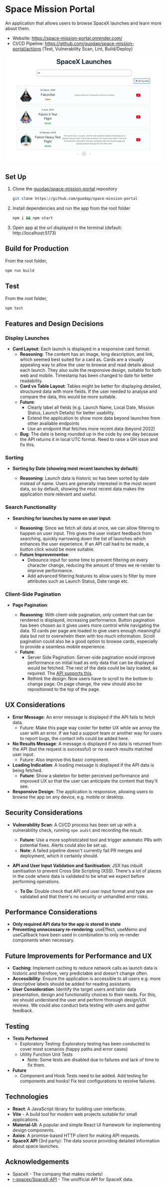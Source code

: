 # Space Mission Portal

An application that allows users to browse SpaceX launches and learn more about them.

- Website: https://space-mission-portal.onrender.com/
- CI/CD Pipeline: https://github.com/guodap/space-mission-portal/actions (Test, Vulnerability Scan, Lint, Build/Deploy)

![SpaceX Launch](./docs/screenshots/app_screenshot.png)

## Set Up

1. Clone the [guodap/space-mission-portal](https://github.com/guodap/space-mission-portal) repository

   ```sh
   git clone https://github.com/guodap/space-mission-portal
   ```

2. Install dependencies and run the app from the root folder

   ```sh
   npm i && npm start
   ```

3. Open app at the url displayed in the terminal (default: http://localhost:5173)

## Build for Production

From the root folder,

```sh
npm run build
```

## Test

From the root folder,

```sh
npm test
```

## Features and Design Decisions

### Display Launches

- **Card Layout**: Each launch is displayed in a responsive card format.
  - **Reasoning**: The content has an image, long description, and link, which seemed best suited for a card as. Cards are a visually appealing way to allow the user to browse and read details about each launch. They also suite the responsive design, suitable for both web and mobile. Timestamp has been changed to date for better readability.
  - **Card vs Table Layout**: Tables might be better for displaying detailed, structured data with more fields. If the user needed to analyse and compare the data, this would be more suitable.
  - **Future**:
    - Clearly label all fields (e.g. Launch Name, Local Date, Mission Status, Launch Details) for better usability.
    - Extend the application to show more data beyond launches from other available endpoints
    - Use an endpoint that fetches more recent data (beyond 2022)
  - **Bug**: The date is being rounded up in the code by one day because the API returns it in local UTC format. Need to raise a GH issue and fix this.

### Sorting

- **Sorting by Date (showing most recent launches by default)**:

  - **Reasoning**: Launch data is historic so has been sorted by date instead of name. Users are generally interested in the most recent data, so by default, showing the most recent data makes the application more relevant and useful.

### Search Functionality

- **Searching for launches by name on user input**:

  - **Reasoning**: Since we fetch all data at once, we can allow filtering to happen on user input. This gives the user instant feedback from searching, quickly narrowing down the list of launches which enhances the user experience. If an API call had to be made, a button click would be more suitable.
  - **Future Improvementse**:
    - Debounce input for some time to prevent filtering on every character change, reducing the amount of times we re-render to improve performance.
    - Add advanced filtering features to allow users to filter by more attributes such as Launch Status, Date range etc.

### Client-Side Pagination

- **Page Pagination**:

  - **Reasoning**: With client-side pagination, only content that can be rendered is displayed, increasing performance. Button pagination has been chosen as it gives users more control while navigating the data. 10 cards per page are loaded to give users enough meaningful data but not to overwhelm them with too much information. Scroll pagination could also be a good option to browse cards, especially to provide a seamless mobile experience.
  - **Future**:
    - Server Side Pagination: Server-side pagination would improve performance on initial load as only data that can be displayed would be fetched. The rest of the data could be lazy loaded, as required. The [API supports this](https://github.com/r-spacex/SpaceX-API/tree/master/docs#rspacex-api-docs).
    - Rethink the design: Now users have to scroll to the bottom to change page. On page change, the view should also be repositioned to the top of the page.

## UX Considerations

- **Error Message**: An error message is displayed if the API fails to fetch data.
  - Future: Make this page way cooler for better UX while we annoy the user with an error. If we had a support team or another way for users to report bugs, the contact info could be added here.
- **No Results Message**: A message is displayed if no data is returned from the API (but the request is successful) or no search results matched user input.
  - Future: Also improve this basic component.
- **Loading Indication**: A loading message is displayed if the API data is being fetched.
  - **Future**: Show a skeleton for better perceived performance and improved UX so that the user can anticipate the content that they'll see.
- **Responsive Design**: The application is responsive, allowing users to browse the app on any device, e.g. mobile or desktop.

## Security Considerations

- **Vulnerability Scan**: A CI/CD process has been set up with a vulnerability check, running `npm audit` and recording the result.
  - **Future**: Use a more sophisticated tool and trigger automatic PRs with potential fixes. Alerts could also be set up.
  - **Note**: A failed pipeline doesn't currently fail PR merges and deployment, which it certainly should.
- **API and User Input Validation and Sanitisation**: JSX has inbuilt sanitisation to prevent Cross Site Scripting (XSS). There's a lot of places in the code where data is validated to be what we expect before performing operations.

  - **To Do**: Double check that API and user input format and type are validated and that there's no security or unhandled error risks.

## Performance Considerations

- **Only required API data for the app is stored in state**
- **Preventing unnecessary re-rendering**: useEffect, useMemo and useCallback have been used in combination to only re-render components when necessary.

## Future Improvements for Performance and UX

- **Caching**: Implement caching to reduce network calls as launch data is historic and therefore, very predictable and doesn't change often.
- **Accessibility**: Ensure the application is accessible to all users e.g. more descriptive labels should be added for reading assistants.
- **User Consideration**: Identify the target users and tailor data presentation, design and functionality choices to their needs. For this, we should understand the user and perform thorough design/UX reviews. We could also conduct beta testing with users and gather feedback.

## Testing

- **Tests Performed**
  - Exploratory Testing: Exploratory testing has been conducted to cover most scenarios (happy paths and error cases)
  - Utility Function Unit Tests
    - Note: Some tests are disabled due to failures and lack of time to fix them.
- **Future**
  - Component and Hook Tests need to be added. Add testing for components and hooks! Fix test configurations to resolve failures.

## Technologies

- **React**: A JavaScript library for building user interfaces.
- **Vite** - A build tool for modern web projects suitable for small applications.
- **Material-UI**: A popular and simple React UI framework for implementing design components.
- **Axios**: A promise-based HTTP client for making API requests.
- **SpaceX API** (3rd party): The data source providing detailed information about space launches.

## Acknowledgements

- SpaceX - The company that makes rockets!
- [r-spacex/SpaceX-API](https://github.com/r-spacex/SpaceX-API) - The unofficial API for SpaceX data.
